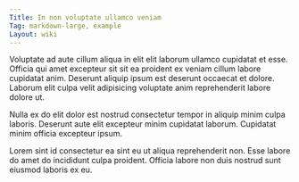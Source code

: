 ```yaml
---
Title: In non voluptate ullamco veniam
Tag: markdown-large, example
Layout: wiki
---
```

Voluptate ad aute cillum aliqua in elit elit laborum ullamco cupidatat et esse. Officia qui amet excepteur sit sit ea proident ex veniam cillum labore cupidatat anim. Deserunt aliquip ipsum est deserunt occaecat et dolore. Laborum elit culpa velit adipisicing voluptate anim reprehenderit labore dolore ut.

Nulla ex do elit dolor est nostrud consectetur tempor in aliquip minim culpa laboris. Deserunt aute elit excepteur minim cupidatat laborum. Cupidatat minim officia excepteur ipsum.

Lorem sint id consectetur ea sint eu ut aliqua reprehenderit non. Esse labore do amet do incididunt culpa proident. Officia labore non duis nostrud sunt eiusmod laboris ex eu.